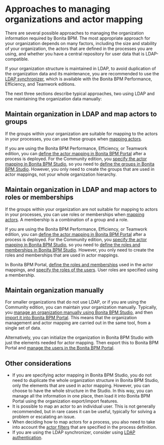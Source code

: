 # Approaches to managing organizations and actor mapping

There are several possible approaches to managing the organization information required by Bonita BPM. The most appropriate approach for your organization depends on many factors, including the size and stability of your organization, the actors that are defined in the processes you are using, and whether you have a central repository for user data that is LDAP-compatible.

If your organization structure is maintained in LDAP, to avoid duplication of the organization data and its maintenance, you are recommended to use the [LDAP synchronizer](ldap-synchronizer.md), 
which is available with the Bonita BPM Performance, Efficiency, and Teamwork editions.

The next three sections describe typical approaches, two using LDAP and one maintaining the organization data manually:

## Maintain organization in LDAP and map actors to groups

If the groups within your organization are suitable for mapping to the actors in your processes, you can use these groups when [mapping actors](actors.md).

If you are using the Bonita BPM Performance, Efficiency, or Teamwork edition, you can [define the actor mapping in Bonita BPM Portal](processes.md) after a process is deployed. 
For the Community edition, you [specify the
actor mapping in Bonita BPM Studio](actors.md), so you need to [define the groups in Bonita BPM Studio](organization-management-in-bonita-bpm-studio.md). However, you only need to create the groups that are used in actor mappings, not your whole organization hierarchy.

## Maintain organization in LDAP and map actors to roles or memberships

If the groups within your organization are not suitable for mapping to actors in your processes, you can use roles or memberships when [mapping actors](actors.md). 
A membership is a combination of a group and a role.

If you are using the Bonita BPM Performance, Efficiency, or Teamwork edition, you can [define the actor mapping in Bonita BPM Portal](processes.md) after a process is deployed. 
For the Community edition, you [specify the
actor mapping in Bonita BPM Studio](actors.md), so you need to [define the roles and memberships in Bonita BPM Studio](organization-management-in-bonita-bpm-studio.md). However, you only need to create the roles and memberships that are used in actor mappings.

In Bonita BPM Portal, [define the roles and memberships](role.md) used in the actor mappings, and [specify the roles of the users](manage-a-user.md). User roles are specified using a membership.

## Maintain organization manually

For smaller organizations that do not use LDAP, or if you are using the Community edition, you can maintain your organization manually.
Typically, you [manage an organization manually using Bonita BPM Studio](organization-management-in-bonita-bpm-studio.md), and then [import it into Bonita BPM Portal](import-export-an-organization.md). 
This means that the organization management and actor mapping are carried out in the same tool, from a single set of data.

Alternatively, you can initialize the organization in Bonita BPM Studio with just the elements needed for actor mapping. Then export this to Bonita BPM Portal and [manage the users in the Bonita BPM Portal](manage-a-user.md).

## Other considerations

* If you are specifying actor mapping in Bonita BPM Studio, you do not need to duplicate the whole organization structure in Bonita BPM Studio, only the elements that are used in actor mapping. 
However, you can choose to have the whole structure in the Studio. In this way, you can manage all the information in one place, then load it into Bonita BPM Portal using the organization export/import features.
* It is possible to map an actor to an individual user. This is not generally recommended, but in rare cases it can be useful, typically for solving a problem or escalating an issue.
* When deciding how to map actors for a process, you also need to take into account the [actor filters](actor-filtering.md) that are specified in the process definition.
* If you are using the LDAP synchronizer, consider using [LDAP authentication](active-directory-or-ldap-authentication.md).
